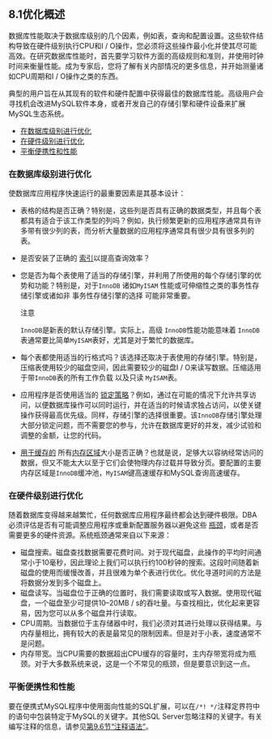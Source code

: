 ## 8.1优化概述

数据库性能取决于数据库级别的几个因素，例如表，查询和配置设置。这些软件结构导致在硬件级别执行CPU和I / O操作，您必须将这些操作最小化并使其尽可能高效。在研究数据库性能时，首先要学习软件方面的高级规则和准则，并使用时钟时间来衡量性能。成为专家后，您将了解有关内部情况的更多信息，并开始测量诸如CPU周期和I / O操作之类的东西。

典型的用户旨在从其现有的软件和硬件配置中获得最佳的数据库性能。高级用户会寻找机会改进MySQL软件本身，或者开发自己的存储引擎和硬件设备来扩展MySQL生态系统。

- [在数据库级别进行优化](https://dev.mysql.com/doc/refman/5.6/en/optimize-overview.html#optimize-database-level)
- [在硬件级别进行优化](https://dev.mysql.com/doc/refman/5.6/en/optimize-overview.html#optimize-hardware-level)
- [平衡便携性和性能](https://dev.mysql.com/doc/refman/5.6/en/optimize-overview.html#optimize-portability-performance)

### 在数据库级别进行优化

使数据库应用程序快速运行的最重要因素是其基本设计：

- 表格的结构是否正确？特别是，这些列是否具有正确的数据类型，并且每个表都具有适合于该工作类型的列吗？例如，执行频繁更新的应用程序通常具有许多带有很少列的表，而分析大量数据的应用程序通常具有很少具有很多列的表。

- 是否安装了正确的 [索引](https://dev.mysql.com/doc/refman/5.6/en/optimization-indexes.html)以提高查询效率？

- 您是否为每个表使用了适当的存储引擎，并利用了所使用的每个存储引擎的优势和功能？特别是，对于`InnoDB` 诸如`MyISAM` 性能或可伸缩性之类的事务性存储引擎或诸如非 事务性存储引擎的选择 可能非常重要。

  注意

  `InnoDB`是新表的默认存储引擎。实际上，高级 `InnoDB`性能功能意味着 `InnoDB`表通常要比简单`MyISAM`表好，尤其是对于繁忙的数据库。

- 每个表都使用适当的行格式吗？该选择还取决于表使用的存储引擎。特别是，压缩表使用较少的磁盘空间，因此需要较少的磁盘I / O来读写数据。压缩适用于带`InnoDB`表的所有工作负载 以及只读 `MyISAM`表。

- 应用程序是否使用适当的 [锁定策略](https://dev.mysql.com/doc/refman/5.6/en/locking-issues.html)？例如，通过在可能的情况下允许共享访问，以便数据库操作可以同时运行，并在适当的时候请求独占访问，以使关键操作获得最高优先级。同样，存储引擎的选择很重要。该`InnoDB`存储引擎处理大部分锁定问题，而不需要您的参与，允许在数据库更好的并发，减少试验和调整的金额，让您的代码。

- [用于缓存的](https://dev.mysql.com/doc/refman/5.6/en/buffering-caching.html) 所有[内存区域](https://dev.mysql.com/doc/refman/5.6/en/buffering-caching.html)大小是否正确？也就是说，足够大以容纳经常访问的数据，但又不能太大以至于它们会使物理内存过载并导致分页。要配置的主要内存区域是`InnoDB`缓冲池，`MyISAM`键高速缓存和MySQL查询高速缓存。

### 在硬件级别进行优化

随着数据库变得越来越繁忙，任何数据库应用程序最终都会达到硬件极限。DBA必须评估是否有可能调整应用程序或重新配置服务器以避免这些 [瓶颈](https://dev.mysql.com/doc/refman/5.6/en/glossary.html#glos_bottleneck)，或者是否需要更多的硬件资源。系统瓶颈通常来自以下来源：

- 磁盘搜索。磁盘查找数据需要花费时间。对于现代磁盘，此操作的平均时间通常小于10毫秒，因此理论上我们可以执行约100秒钟的搜索。这段时间随着新磁盘的使用而缓慢改善，并且很难为单个表进行优化。优化寻道时间的方法是将数据分发到多个磁盘上。
- 磁盘读写。当磁盘位于正确的位置时，我们需要读取或写入数据。使用现代磁盘，一个磁盘至少可提供10–20MB / s的吞吐量。与查找相比，优化起来更容易，因为您可以从多个磁盘并行读取。
- CPU周期。当数据位于主存储器中时，我们必须对其进行处理以获得结果。与内存量相比，拥有较大的表是最常见的限制因素。但是对于小表，速度通常不是问题。
- 内存带宽。当CPU需要的数据超出CPU缓存的容量时，主内存带宽将成为瓶颈。对于大多数系统来说，这是一个不常见的瓶颈，但是要意识到这一点。

### 平衡便携性和性能



要在便携式MySQL程序中使用面向性能的SQL扩展，可以在`/*! */`注释定界符中的语句中包装特定于MySQL的关键字。其他SQL Server忽略注释的关键字。有关编写注释的信息，请参见[第9.6节“注释语法”](https://dev.mysql.com/doc/refman/5.6/en/comments.html)。